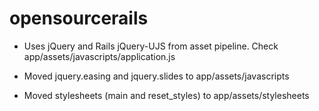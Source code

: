 opensourcerails
================

* Uses jQuery and Rails jQuery-UJS  from asset pipeline. Check app/assets/javascripts/application.js

* Moved jquery.easing and jquery.slides to app/assets/javascripts

* Moved stylesheets (main and reset_styles) to app/assets/stylesheets

